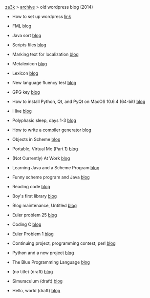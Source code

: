 [za3k](/) > [archive](/archive) > old wordpress blog (2014)
- How to set up wordpress [link](https://za3k.com/archive/wordpress/how_to_set_up_wordpress.txt)

- FML [blog](https://za3k.com/archive/wordpress/post123.html)
- Java sort [blog](https://za3k.com/archive/wordpress/post123.html)
- Scripts files [blog](https://za3k.com/archive/wordpress/post123.html)
- Marking text for localization [blog](https://za3k.com/archive/wordpress/post123.html)
- Metalexicon [blog](https://za3k.com/archive/wordpress/post123.html)
- Lexicon [blog](https://za3k.com/archive/wordpress/post99.html)
- New language fluency test [blog](https://za3k.com/archive/wordpress/post95.html)
- GPG key [blog](https://za3k.com/archive/wordpress/post92.html)
- How to install Python, Qt, and PyQt on MacOS 10.6.4 (64-bit) [blog](https://za3k.com/archive/wordpress/post91.html)
- I live [blog](https://za3k.com/archive/wordpress/post89.html)
- Polyphasic sleep, days 1-3 [blog](https://za3k.com/archive/wordpress/post83.html)
- How to write a compiler generator [blog](https://za3k.com/archive/wordpress/post76.html)
- Objects in Scheme [blog](https://za3k.com/archive/wordpress/post70.html)
- Portable, Virtual Me (Part 1) [blog](https://za3k.com/archive/wordpress/post67.html)
- (Not Currently) At Work [blog](https://za3k.com/archive/wordpress/post61.html)
- Learning Java and a Scheme Program [blog](https://za3k.com/archive/wordpress/post56.html)
- Funny scheme program and Java [blog](https://za3k.com/archive/wordpress/post55.html)
- Reading code [blog](https://za3k.com/archive/wordpress/post52.html)
- Boy's first library [blog](https://za3k.com/archive/wordpress/post47.html)
- Blog maintenance, Untitled [blog](https://za3k.com/archive/wordpress/post42.html)
- Euler problem 25 [blog](https://za3k.com/archive/wordpress/post39.html)
- Coding C [blog](https://za3k.com/archive/wordpress/post37.html)
- Euler Problem 1 [blog](https://za3k.com/archive/wordpress/post27.html)
- Continuing project, programming contest, perl [blog](https://za3k.com/archive/wordpress/post22.html)
- Python and a new project [blog](https://za3k.com/archive/wordpress/post21.html)
- The Blue Programming Language [blog](https://za3k.com/archive/wordpress/post20.html)
- (no title) (draft) [blog](https://za3k.com/archive/wordpress/post19.html)
- Simuraculum (draft) [blog](https://za3k.com/archive/wordpress/post18.html)
- Hello, world (draft) [blog](https://za3k.com/archive/wordpress/post16.html)
